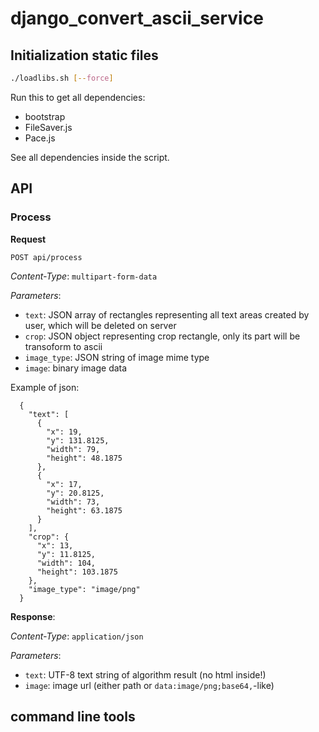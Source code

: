# django_convert_ascii_service


## Initialization static files

```bash
./loadlibs.sh [--force]
```

Run this to get all dependencies:

+ bootstrap
+ FileSaver.js
+ Pace.js

See all dependencies inside the script.

## API

### Process

**Request**

`POST api/process`

*Content-Type*: `multipart-form-data`

*Parameters*:

- `text`: JSON array of rectangles representing all text areas created by user, which will be deleted on server
- `crop`: JSON object representing crop rectangle, only its part will be transoform to ascii
- `image_type`: JSON string of image mime type
- `image`: binary image data

Example of json:


      {
        "text": [
          {
            "x": 19,
            "y": 131.8125,
            "width": 79,
            "height": 48.1875
          },
          {
            "x": 17,
            "y": 20.8125,
            "width": 73,
            "height": 63.1875
          }
        ],
        "crop": {
          "x": 13,
          "y": 11.8125,
          "width": 104,
          "height": 103.1875
        },
        "image_type": "image/png"
      }

**Response**:

*Content-Type*: `application/json`

*Parameters*:

- `text`: UTF-8 text string of algorithm result (no html inside!)
- `image`: image url (either path or `data:image/png;base64,`-like)


## command line tools ##
